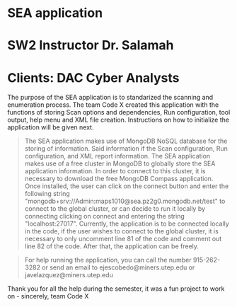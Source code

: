 # </a>SEA application</h2>
# </a>SW2 Instructor Dr. Salamah</h2>
# </a>Clients: DAC Cyber Analysts</h2>

</blockquote>

<p>The purpose of the SEA application is to standarized the scanning and enumeration process. 
The team Code X created this application with the functions of storing Scan options and dependencies, Run
configuration, tool output, help menu and XML file creation. Instructions on how to initialize the 
application will be given next. </p>

<blockquote>

<p>The SEA application makes use of MongoDB NoSQL database for the storing of information. Said information
if the Scan configuration, Run configuration, and XML report information. The SEA application makes use
of a free cluster in MongoDB to globally store the SEA application information. In order to connect to this
cluster, it is necessary to download the free MongoDB Compass application. Once installed, the user can 
click on the connect button and enter the following string "mongodb+srv://Admin:maps1010@sea.pz2g0.mongodb.net/test"
to connect to the global cluster, or can decide to run it locally by connecting clicking on connect and 
entering the string "localhost:27017". Currently, the application is to be connected locally in the code, if
the user wishes to connect to the global cluster, it is necessary to only uncomment line 81 of the code and
comment out line 82 of the code. After that, the application can be freely. 
</p>

</blockquote>
<blockquote>

<p>For help running the application, you can call the number 915-262-3282 or send an email to ejescobedo@miners.utep.edu 
or javelazquez@miners.utep.edu</p>

</blockquote>


<p>Thank you for all the help during the semester, it was a fun project to work on - sincerely, team Code X</p>

